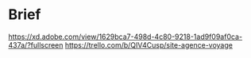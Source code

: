 # Brief
https://xd.adobe.com/view/1629bca7-498d-4c80-9218-1ad9f09af0ca-437a/?fullscreen
https://trello.com/b/QIV4Cusp/site-agence-voyage
